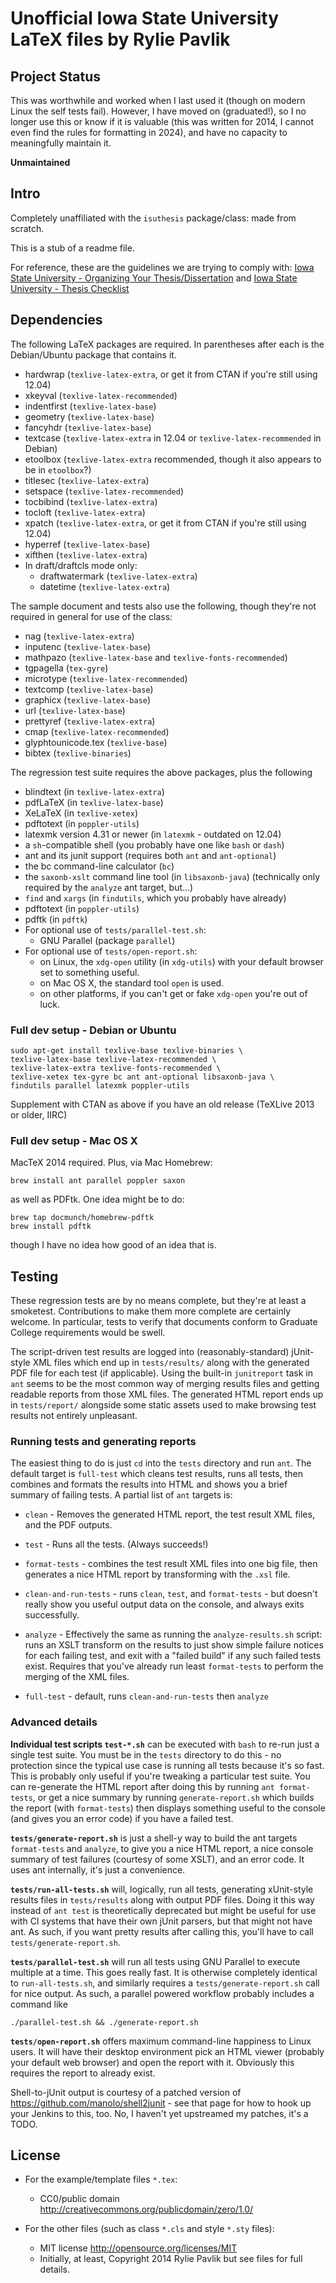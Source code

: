 Unofficial Iowa State University LaTeX files by Rylie Pavlik
============================================================

Project Status
--------------

This was worthwhile and worked when I last used it (though on modern Linux the
self tests fail). However, I have moved on (graduated!), so I no longer use this
or know if it is valuable (this was written for 2014, I cannot even find the
rules for formatting in 2024), and have no capacity to meaningfully maintain it.

**Unmaintained**

Intro
-----

Completely unaffiliated with the `isuthesis` package/class: made from
scratch.

This is a stub of a readme file.

For reference, these are the guidelines we are trying to comply with:
[Iowa State University - Organizing Your Thesis/Dissertation][organizing]
and [Iowa State University - Thesis Checklist][checklist]

[organizing]:http://www.grad-college.iastate.edu/current/thesis/organizing_thesis/
[checklist]:http://www.grad-college.iastate.edu/current/thesis/checklist/

Dependencies
------------

The following LaTeX packages are required. In parentheses after each is
the Debian/Ubuntu package that contains it.

- hardwrap (`texlive-latex-extra`, or get it from CTAN if you're still
  using 12.04)
- xkeyval (`texlive-latex-recommended`)
- indentfirst (`texlive-latex-base`)
- geometry (`texlive-latex-base`)
- fancyhdr (`texlive-latex-base`)
- textcase (`texlive-latex-extra` in 12.04 or
  `texlive-latex-recommended` in Debian)
- etoolbox (`texlive-latex-extra` recommended, though it also appears to
  be in `etoolbox`?)
- titlesec (`texlive-latex-extra`)
- setspace (`texlive-latex-recommended`)
- tocbibind (`texlive-latex-extra`)
- tocloft (`texlive-latex-extra`)
- xpatch (`texlive-latex-extra`, or get it from CTAN if you're still
  using 12.04)
- hyperref (`texlive-latex-base`)
- xifthen (`texlive-latex-extra`)
- In draft/draftcls mode only:
  - draftwatermark (`texlive-latex-extra`)
  - datetime (`texlive-latex-extra`)

The sample document and tests also use the following, though they're not
required in general for use of the class:

- nag (`texlive-latex-extra`)
- inputenc (`texlive-latex-base`)
- mathpazo (`texlive-latex-base` and `texlive-fonts-recommended`)
- tgpagella (`tex-gyre`)
- microtype (`texlive-latex-recommended`)
- textcomp (`texlive-latex-base`)
- graphicx (`texlive-latex-base`)
- url (`texlive-latex-base`)
- prettyref (`texlive-latex-extra`)
- cmap (`texlive-latex-recommended`)
- glyphtounicode.tex (`texlive-base`)
- bibtex (`texlive-binaries`)

The regression test suite requires the above packages, plus the
following

- blindtext (in `texlive-latex-extra`)
- pdfLaTeX (in `texlive-latex-base`)
- XeLaTeX (in `texlive-xetex`)
- pdftotext (in `poppler-utils`)
- latexmk version 4.31 or newer (in `latexmk` - outdated on 12.04)
- a `sh`-compatible shell (you probably have one like `bash` or `dash`)
- ant and its junit support (requires both `ant` and `ant-optional`)
- the bc command-line calculator (`bc`)
- the `saxonb-xslt` command line tool (in `libsaxonb-java`) (technically
  only required by the `analyze` ant target, but...)
- `find` and `xargs` (in `findutils`, which you probably have already)
- pdftotext (in `poppler-utils`)
- pdftk (in `pdftk`)
- For optional use of `tests/parallel-test.sh`:
  - GNU Parallel (package `parallel`)
- For optional use of `tests/open-report.sh`:
  - on Linux, the `xdg-open` utility (in `xdg-utils`) with your default browser
    set to something useful.
  - on Mac OS X, the standard tool `open` is used.
  - on other platforms, if you can't get or fake `xdg-open` you're out of luck.

### Full dev setup - Debian or Ubuntu

    sudo apt-get install texlive-base texlive-binaries \
    texlive-latex-base texlive-latex-recommended \
    texlive-latex-extra texlive-fonts-recommended \
    texlive-xetex tex-gyre bc ant ant-optional libsaxonb-java \
    findutils parallel latexmk poppler-utils

Supplement with CTAN as above if you have an old release
(TeXLive 2013 or older, IIRC)

### Full dev setup - Mac OS X

MacTeX 2014 required. Plus, via Mac Homebrew:

    brew install ant parallel poppler saxon

as well as PDFtk. One idea might be to do:

    brew tap docmunch/homebrew-pdftk
    brew install pdftk

though I have no idea how good of an idea that is.

Testing
-------

These regression tests are by no means complete, but they're at least a
smoketest. Contributions to make them more complete are certainly
welcome. In particular, tests to verify that documents conform to
Graduate College requirements would be swell.

The script-driven test results are logged into (reasonably-standard)
jUnit-style XML files which end up in `tests/results/` along with the
generated PDF file for each test (if applicable). Using the built-in
`junitreport` task in `ant` seems to be the most common way of merging
results files and getting readable reports from those XML files. The
generated HTML report ends up in `tests/report/` alongside some static
assets used to make browsing test results not entirely unpleasant.

### Running tests and generating reports
The easiest thing to do is just `cd` into the `tests` directory and run
`ant`. The default target is `full-test` which cleans test results, runs
all tests, then combines and formats the results into HTML and shows you
a brief summary of failing tests. A partial list of `ant` targets is:

- `clean` - Removes the generated HTML report, the test result XML
  files, and the PDF outputs.

- `test` - Runs all the tests. (Always succeeds!)

- `format-tests` - combines the test result XML files into one big file,
  then generates a nice HTML report by transforming with the `.xsl`
  file.

- `clean-and-run-tests` - runs `clean`, `test`, and `format-tests` - but
  doesn't really show you useful output data on the console, and always
  exits successfully.

- `analyze` - Effectively the same as running the `analyze-results.sh`
  script: runs an XSLT transform on the results to just show simple
  failure notices for each failing test, and exit with a "failed build"
  if any such failed tests exist. Requires that you've already run least
  `format-tests` to perform the merging of the XML files.

- `full-test` - default, runs `clean-and-run-tests` then `analyze`


### Advanced details
**Individual test scripts `test-*.sh`** can be executed with `bash` to
re-run just a single test suite. You must be in the `tests` directory to
do this - no protection since the typical use case is running all tests
because it's so fast. This is probably only useful if you're tweaking a
particular test suite. You can re-generate the HTML report after doing
this by running `ant format-tests`, or get a nice summary by running
`generate-report.sh` which builds the report (with `format-tests`) then
displays something useful to the console (and gives you an error code)
if you have a failed test.

**`tests/generate-report.sh`** is just a shell-y way to build the
ant targets `format-tests` and `analyze`, to give you a nice HTML
report, a nice console summary of test failures (courtesy of some XSLT),
and an error code. It uses ant internally, it's just a convenience.

**`tests/run-all-tests.sh`** will, logically, run all tests, generating
xUnit-style results files in `tests/results` along with output PDF
files. Doing it this way instead of `ant test` is theoretically
deprecated but might be useful for use with CI systems that have their
own jUnit parsers, but that might not have ant. As such, if you want
pretty results after calling this, you'll have to call
`tests/generate-report.sh`.

**`tests/parallel-test.sh`** will run all tests using GNU Parallel
to execute multiple at a time. This goes really fast. It is otherwise
completely identical to `run-all-tests.sh`, and similarly requires a
`tests/generate-report.sh` call for nice output. As such, a parallel
powered workflow probably includes a command like

    ./parallel-test.sh && ./generate-report.sh

**`tests/open-report.sh`** offers maximum command-line happiness to
Linux users. It will have their desktop environment pick an HTML viewer
(probably your default web browser) and open the report with it.
Obviously this requires the report to already exist.

Shell-to-jUnit output is courtesy of a patched version of
<https://github.com/manolo/shell2junit> - see that page for how to hook
up your Jenkins to this, too. No, I haven't yet upstreamed my patches,
it's a TODO.

License
-------

- For the example/template files `*.tex`:
  - CC0/public domain <http://creativecommons.org/publicdomain/zero/1.0/>

- For the other files (such as class `*.cls` and style `*.sty` files):
  - MIT license <http://opensource.org/licenses/MIT>
  - Initially, at least, Copyright 2014 Rylie Pavlik but see files for
    full details.
